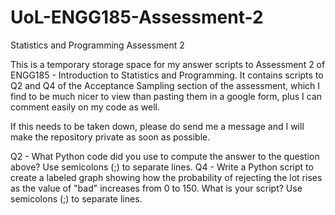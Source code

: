 # UoL-ENGG185-Assessment-2
Statistics and Programming Assessment 2

This is a temporary storage space for my answer scripts to Assessment 2 of ENGG185 - Introduction to Statistics and Programming. It contains scripts to Q2 and Q4 of the Acceptance Sampling section of the assessment, which I find to be much nicer to view than pasting them in a google form, plus I can comment easily on my code as well.

If this needs to be taken down, please do send me a message and I will make the repository private as soon as possible.

Q2 - What Python code did you use to compute the answer to the question above? Use semicolons (;) to separate lines.
Q4 - Write a Python script to create a labeled graph showing how the probability of rejecting the lot rises as the value of "bad" increases from 0 to 150. What is your script? Use semicolons (;) to separate lines.
